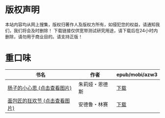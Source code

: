 # 版权声明

本站内容均从网上搜集，版权归著作人及版权方所有，如侵犯您的权益，请通知我们，我们将会及时删除！ 下载链接仅供宽带测试研究用途，请下载后在24小时内删除，请勿用于商业目的。请支持正版！

# 重口味

| 书名 | 作者 | epub/mobi/azw3 |
| --- | --- | --- |
| [肠子的小心思 (点击查看图片)](https://www.dushupai.com/attachment/2024/06/02/59c32916256f9ece.jpg) | 朱莉娅・恩德斯 | [下载](https://url89.ctfile.com/f/31084289-1357011640-c1e2e4?p=8866) |
| [面包匠的狂欢节 (点击查看图片)](https://www.dushupai.com/attachment/2024/06/02/9c4af7b849c687bd.jpg) | 安德鲁・林赛 | [下载](https://url89.ctfile.com/f/31084289-1357010767-26c0e8?p=8866) |

